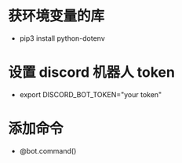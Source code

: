 # 获环境变量的库
- pip3 install python-dotenv

# 设置 discord 机器人 token
- export DISCORD_BOT_TOKEN="your token"

# 添加命令
- @bot.command() 



